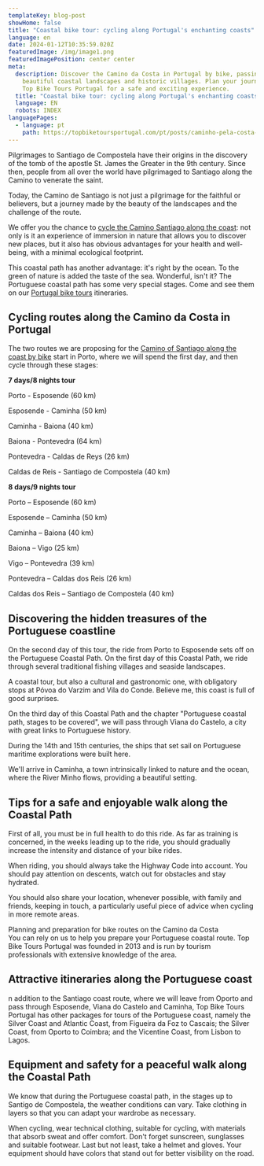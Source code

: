 ```yaml
---
templateKey: blog-post
showHome: false
title: "Coastal bike tour: cycling along Portugal's enchanting coasts"
language: en
date: 2024-01-12T10:35:59.020Z
featuredImage: /img/image1.png
featuredImagePosition: center center
meta:
  description: Discover the Camino da Costa in Portugal by bike, passing through
    beautiful coastal landscapes and historic villages. Plan your journey with
    Top Bike Tours Portugal for a safe and exciting experience.
  title: "Coastal bike tour: cycling along Portugal's enchanting coasts"
  language: EN
  robots: INDEX
languagePages:
  - language: pt
    path: https://topbiketoursportugal.com/pt/posts/caminho-pela-costa-de-bicicleta-pedalar-pelas-costas-encantadoras-de-portugal//
---
```

Pilgrimages to Santiago de Compostela have their origins in the discovery of the tomb of the apostle St. James the Greater in the 9th century. Since then, people from all over the world have pilgrimaged to Santiago along the Camino to venerate the saint.



Today, the Camino de Santiago is not just a pilgrimage for the faithful or believers, but a journey made by the beauty of the landscapes and the challenge of the route.

We offer you the chance to [cycle the Camino Santiago along the coast](https://topbiketoursportugal.com/santiago-compostela-pela-costa/): not only is it an experience of immersion in nature that allows you to discover new places, but it also has obvious advantages for your health and well-being, with a minimal ecological footprint.



This coastal path has another advantage: it's right by the ocean. To the green of nature is added the taste of the sea. Wonderful, isn't it? The Portuguese coastal path has some very special stages. Come and see them on our [Portugal bike tours](https://topbiketoursportugal.com/) itineraries. 



## Cycling routes along the Camino da Costa in Portugal

The two routes we are proposing for the [Camino of Santiago along the coast by bike](https://topbiketoursportugal.com/santiago-compostela-pela-costa/) start in Porto, where we will spend the first day, and then cycle through these stages:



**7 days/8 nights tour**

Porto - Esposende (60 km)

Esposende - Caminha (50 km)

Caminha - Baiona (40 km)

Baiona - Pontevedra (64 km)

Pontevedra - Caldas de Reys (26 km)

Caldas de Reis - Santiago de Compostela (40 km)



**8 days/9 nights tour**

Porto – Esposende (60 km)

Esposende – Caminha (50 km)

Caminha – Baiona (40 km)

Baiona – Vigo (25 km)

Vigo – Pontevedra (39 km)

Pontevedra – Caldas dos Reis (26 km)

Caldas dos Reis – Santiago de Compostela (40 km)



## Discovering the hidden treasures of the Portuguese coastline

On the second day of this tour, the ride from Porto to Esposende sets off on the Portuguese Coastal Path. On the first day of this Coastal Path, we ride through several traditional fishing villages and seaside landscapes.

A coastal tour, but also a cultural and gastronomic one, with obligatory stops at Póvoa do Varzim and Vila do Conde. Believe me, this coast is full of good surprises.



On the third day of this Coastal Path and the chapter "Portuguese coastal path, stages to be covered", we will pass through Viana do Castelo, a city with great links to Portuguese history. 

During the 14th and 15th centuries, the ships that set sail on Portuguese maritime explorations were built here.  

We'll arrive in Caminha, a town intrinsically linked to nature and the ocean, where the River Minho flows, providing a beautiful setting.



## Tips for a safe and enjoyable walk along the Coastal Path

First of all, you must be in full health to do this ride. As far as training is concerned, in the weeks leading up to the ride, you should gradually increase the intensity and distance of your bike rides.



When riding, you should always take the Highway Code into account. You should pay attention on descents, watch out for obstacles and stay hydrated. 

You should also share your location, whenever possible, with family and friends, keeping in touch, a particularly useful piece of advice when cycling in more remote areas.



Planning and preparation for bike routes on the Camino da Costa\
You can rely on us to help you prepare your Portuguese coastal route. Top Bike Tours Portugal was founded in 2013 and is run by tourism professionals with extensive knowledge of the area.



## Attractive itineraries along the Portuguese coast

n addition to the Santiago coast route, where we will leave from Oporto and pass through Esposende, Viana do Castelo and Caminha, Top Bike Tours Portugal has other packages for tours of the Portuguese coast, namely the Silver Coast and Atlantic Coast, from Figueira da Foz to Cascais; the Silver Coast, from Oporto to Coimbra; and the Vicentine Coast, from Lisbon to Lagos.



## Equipment and safety for a peaceful walk along the Coastal Path

We know that during the Portuguese coastal path, in the stages up to Santigo de Compostela, the weather conditions can vary. Take clothing in layers so that you can adapt your wardrobe as necessary. 

When cycling, wear technical clothing, suitable for cycling, with materials that absorb sweat and offer comfort. Don't forget sunscreen, sunglasses and suitable footwear. Last but not least, take a helmet and gloves. Your equipment should have colors that stand out for better visibility on the road.